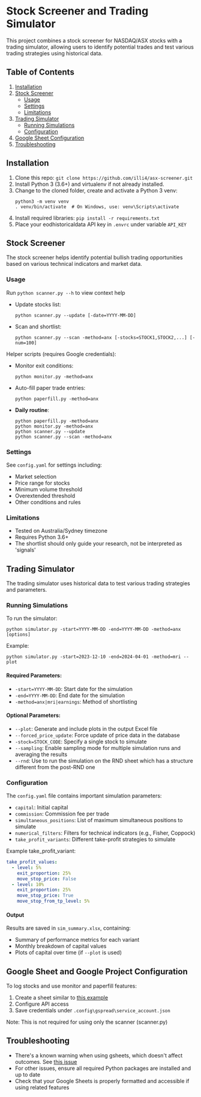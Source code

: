 # Stock Screener and Trading Simulator

This project combines a stock screener for NASDAQ/ASX stocks with a trading simulator, allowing users to identify potential trades and test various trading strategies using historical data.

## Table of Contents
1. [Installation](#installation)
2. [Stock Screener](#stock-screener)
   - [Usage](#usage)
   - [Settings](#settings)
   - [Limitations](#limitations)
3. [Trading Simulator](#trading-simulator)
   - [Running Simulations](#running-simulations)
   - [Configuration](#configuration)
4. [Google Sheet Configuration](#google-sheet-and-google-project-configuration)
5. [Troubleshooting](#troubleshooting)

## Installation

1. Clone this repo: `git clone https://github.com/illi4/asx-screener.git`
2. Install Python 3 (3.6+) and virtualenv if not already installed.
3. Change to the cloned folder, create and activate a Python 3 venv:
   ```
   python3 -m venv venv
   . venv/bin/activate  # On Windows, use: venv\Scripts\activate
   ```
4. Install required libraries: `pip install -r requirements.txt`
5. Place your eodhistoricaldata API key in `.envrc` under variable `API_KEY`

## Stock Screener

The stock screener helps identify potential bullish trading opportunities based on various technical indicators and market data.

### Usage

Run `python scanner.py --h` to view context help

- Update stocks list: 
  ```
  python scanner.py --update [-date=YYYY-MM-DD]
  ```
- Scan and shortlist:
  ```
  python scanner.py --scan -method=anx [-stocks=STOCK1,STOCK2,...] [-num=100]
  ```

Helper scripts (requires Google credentials):

- Monitor exit conditions: 
    ```
    python monitor.py -method=anx
    ```
- Auto-fill paper trade entries: 
    ```
    python paperfill.py -method=anx
    ```
- **Daily routine**: 
    ```
    python paperfill.py -method=anx
    python monitor.py -method=anx
    python scanner.py --update
    python scanner.py --scan -method=anx
    ```

### Settings

See `config.yaml` for settings including:
- Market selection
- Price range for stocks
- Minimum volume threshold
- Overextended threshold
- Other conditions and rules

### Limitations

- Tested on Australia/Sydney timezone
- Requires Python 3.6+
- The shortlist should only guide your research, not be interpreted as 'signals'

## Trading Simulator

The trading simulator uses historical data to test various trading strategies and parameters.

### Running Simulations

To run the simulator:

```
python simulator.py -start=YYYY-MM-DD -end=YYYY-MM-DD -method=anx [options]
```

Example:
```
python simulator.py -start=2023-12-10 -end=2024-04-01 -method=mri --plot
```

#### Required Parameters:
- `-start=YYYY-MM-DD`: Start date for the simulation
- `-end=YYYY-MM-DD`: End date for the simulation
- `-method=anx|mri|earnings`: Method of shortlisting

#### Optional Parameters:
- `--plot`: Generate and include plots in the output Excel file
- `--forced_price_update`: Force update of price data in the database
- `-stock=STOCK_CODE`: Specify a single stock to simulate
- `--sampling`: Enable sampling mode for multiple simulation runs and averaging the results
- `--rnd`: Use to run the simulation on the RND sheet which has a structure different from the post-RND one

### Configuration

The `config.yaml` file contains important simulation parameters:

- `capital`: Initial capital
- `commission`: Commission fee per trade
- `simultaneous_positions`: List of maximum simultaneous positions to simulate
- `numerical_filters`: Filters for technical indicators (e.g., Fisher, Coppock)
- `take_profit_variants`: Different take-profit strategies to simulate

Example take_profit_variant:
```yaml
take_profit_values:
  - level: 5%
    exit_proportion: 25%
    move_stop_price: False
  - level: 10%
    exit_proportion: 25%
    move_stop_price: True
    move_stop_from_tp_level: 5%
```

#### Output
Results are saved in `sim_summary.xlsx`, containing:
- Summary of performance metrics for each variant
- Monthly breakdown of capital values
- Plots of capital over time (if `--plot` is used)

## Google Sheet and Google Project Configuration

To log stocks and use monitor and paperfill features:
1. Create a sheet similar to [this example](https://docs.google.com/spreadsheets/d/12uNaLya_qiQbT4NDbTaaQr0Y2sDbfDmEZDhvlzTRyjc/edit?usp=sharing)
2. Configure API access
3. Save credentials under `.config\gspread\service_account.json`

Note: This is not required for using only the scanner (scanner.py)

## Troubleshooting

- There's a known warning when using gsheets, which doesn't affect outcomes. See [this issue](https://github.com/burnash/gspread/issues/1348)
- For other issues, ensure all required Python packages are installed and up to date
- Check that your Google Sheets is properly formatted and accessible if using related features

